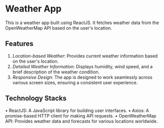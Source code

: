 # Weather App

This is a weather app built using ReactJS. It fetches weather data from the OpenWeatherMap API based on the user's location.

## Features

1. _Location-based Weather_: Provides current weather information based on the user's location.
2. _Detailed Weather Information_: Displays humidity, wind speed, and a brief description of the weather condition.
3. _Responsive Design_: The app is designed to work seamlessly across various screen sizes, ensuring a consistent user experience.

## Technology Stacks

• ReactJS: A JavaScript library for building user interfaces.
• Axios: A promise-based HTTP client for making API requests.
• OpenWeatherMap API: Provides weather data and forecasts for various locations worldwide.


